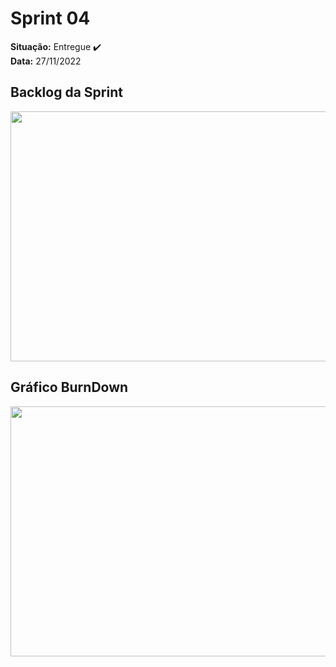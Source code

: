 # Sprint 04
**Situação:**  Entregue ✔️ <br>
**Data:** 27/11/2022	

## Backlog da Sprint

<p align="center">
  <img src="https://user-images.githubusercontent.com/48994698/204163632-698478e6-75ee-4f68-8496-9ff361af2a2b.png" width="750" height="400"> 
</p>


## Gráfico BurnDown

<p align="center">
  <img src="https://user-images.githubusercontent.com/48994698/204163786-269acfa9-9571-4f53-a20c-a4da1e544ded.png" width="750" height="400">
</p>
